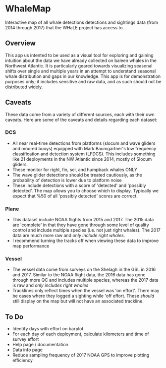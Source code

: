 # WhaleMap
Interactive map of all whale detections detections and sightings data (from 2014 through 2017) that the WHaLE project has access to.

## Overview
This app us intented to be used as a visual tool for exploring and gaining intuition about the data we have already collected on baleen whales in the Northwest Atlantic. It is particularly geared towards visualizing seasonal shifts over single and multiple years in an attempt to understand seasonal whale distribution and gaps in our knowledge. This app is for demonstration purposes only; it includes sensitive and raw data, and as such should not be distributed widely.

## Caveats
These data come from a variety of different sources, each with their own caveats. Here are some of the caveats and details regarding each dataset:

### DCS

* All near real-time detections from platforms (slocum and wave gliders and moored buoys) equipped with Mark Baumgartner's low frequency classification and detection system (LFDCS). This includes something like 21 deployments in the NW Atlantic since 2014, mostly of Slocum gliders.  
* These monitor for right, fin, sei, and humpback whales ONLY  
* The wave glider detections should be treated cautiously, as the probability of detection is lower due to platform noise  
* These include detections with a score of 'detected' and 'possibly detected'. The map allows you to choose which to display. Typically we expect that %50 of all 'possibly detected' scores are correct.  

### Plane

* This dataset include NOAA flights from 2015 and 2017. The 2015 data are 'complete' in that they have gone through some level of quality control and include multiple species (i.e. not just right whales). The 2017 data are much more raw and *only include right whales*.  
* I recommend turning the tracks off when viewing these data to improve map performance  

### Vessel

* The vessel data come from surveys on the Shelagh in the GSL in 2016 and 2017. Similar to the NOAA flight data, the 2016 data has gone through more QC and includes multiple species, whereas the 2017 data is raw and *only includes right whales*  
* Tracklines only reflect times when the vessel was 'on effort'. There may be cases where they logged a sighting while 'off effort. These *should* still display on the map but will not have an associated trackline.  

## To Do
* Identify days with effort on barplot  
* For each day of each deployment, calculate kilometers and time of survey effort  
* Help page / documentation  
* Data info page  
* Reduce sampling frequency of 2017 NOAA GPS to improve plotting efficiency  



